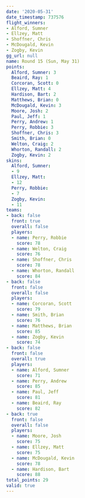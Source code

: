```yaml
---
date: '2020-05-31'
date_timestamp: 737576
flight_winners:
- Alford, Sumner
- Ellzey, Matt
- Shoffner, Chris
- McDougald, Kevin
- Zogby, Kevin
gg_url: null
name: Round 15 (Sun, May 31)
points:
  Alford, Sumner: 3
  Beaird, Ray: 1
  Corcoran, Scott: 0
  Ellzey, Matt: 4
  Hardison, Bart: 2
  Matthews, Brian: 0
  McDougald, Kevin: 3
  Moore, Josh: 2
  Paul, Jeff: 1
  Perry, Andrew: 1
  Perry, Robbie: 3
  Shoffner, Chris: 3
  Smith, Brian: 0
  Welton, Craig: 2
  Whorton, Randall: 2
  Zogby, Kevin: 2
skins:
  Alford, Sumner:
  - 9
  Ellzey, Matt:
  - 12
  Perry, Robbie:
  - 7
  Zogby, Kevin:
  - 11
teams:
- back: false
  front: true
  overall: false
  players:
  - name: Perry, Robbie
    score: 78
  - name: Welton, Craig
    score: 76
  - name: Shoffner, Chris
    score: 78
  - name: Whorton, Randall
    score: 84
- back: false
  front: false
  overall: false
  players:
  - name: Corcoran, Scott
    score: 79
  - name: Smith, Brian
    score: 76
  - name: Matthews, Brian
    score: 85
  - name: Zogby, Kevin
    score: 74
- back: false
  front: false
  overall: true
  players:
  - name: Alford, Sumner
    score: 71
  - name: Perry, Andrew
    score: 85
  - name: Paul, Jeff
    score: 81
  - name: Beaird, Ray
    score: 82
- back: true
  front: false
  overall: false
  players:
  - name: Moore, Josh
    score: 75
  - name: Ellzey, Matt
    score: 75
  - name: McDougald, Kevin
    score: 78
  - name: Hardison, Bart
    score: 88
total_points: 29
valid: true
---
```

